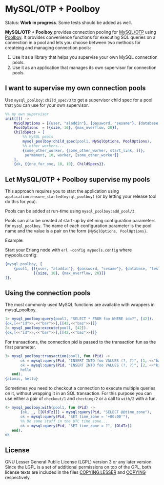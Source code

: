 MySQL/OTP + Poolboy
===================

Status: **Work in progress**. Some tests should be added as well.

**MySQL/OTP + Poolboy** provides connection pooling for [MySQL/OTP](//github.com/mysql-otp/mysql-otp) using [Poolboy](//github.com/devinus/poolboy). It provides convenience functions for executing
SQL queries on a connection in a pool and lets you choose between two methods for createing
and managing connection pools:

1. Use it as a library that helps you supervise your own MySQL connection pools.
2. Use it as an application that manages its own supervisor for connection pools. 

I want to supervise my own connection pools
-------------------------------------------

Use `mysql_poolboy:child_spec/3` to get a supervisor child spec for a pool that you can use for
your own supervisor.

```Erlang
%% my own supervisor
init([]) ->
    MySqlOptions = [{user, "aladdin"}, {password, "sesame"}, {database, "test"}],
    PoolOptions  = [{size, 10}, {max_overflow, 20}],
    ChildSpecs = [
        %% MySQL pools
        mysql_poolboy:child_spec(pool1, MySqlOptions, PoolOptions),
        %% other workers...
        {some_other_worker, {some_other_worker, start_link, []},
         permanent, 10, worker, [some_other_worker]}
    ],
    {ok, {{one_for_one, 10, 10}, ChildSpecs}}.
```

Let MySQL/OTP + Poolboy supervise my pools
------------------------------------------

This approach requires you to start the application using `application:ensure_started(mysql_poolboy)` (or by letting your release tool do this for you).

Pools can be added at run-time using `mysql_poolboy:add_pool/3`.

Pools can also be created at start-up by defining configuration parameters for `mysql_poolboy`. The name of each configuration parameter is the pool name and the value is a pair on the form `{MySqlOptions, PoolOptions}`.

Example:

Start your Erlang node with `erl -config mypools.config` where mypools.config:

```Erlang
{mysql_poolboy, [
    {pool1, {[{user, "aladdin"}, {password, "sesame"}, {database, "test"}],
             [{size, 10}, {max_overflow, 20}]}
]}.
```

Using the connection pools
--------------------------

The most commonly used MySQL functions are available with wrappers in mysql_poolboy.

```Erlang
1> mysql_poolboy:query(pool1, "SELECT * FROM foo WHERE id=?", [42]).
{ok,[<<"id">>,<<"bar">>],[[42,<<"baz">>]]}
2> mysql_poolboy:execute(pool1, [42]).
{ok,[<<"id">>,<<"bar">>],[[42,<<"baz">>]]}
```

For transactions, the connection pid is passed to the transaction fun as the first parameter.

```Erlang
3> mysql_poolboy:transaction(pool1, fun (Pid) ->
       ok = mysql:query(Pid, "INSERT INTO foo VALUES (?, ?)", [1, <<"banana">>]),
       ok = mysql:query(Pid, "INSERT INTO foo VALUES (?, ?)", [2, <<"kiwi">>]),
       hello
   end).
{atomic, hello}
```

Sometimes you need to checkout a connection to execute multiple queries on it, without wrapping it in an SQL transaction. For this purpose you can use either a pair of `checkout/1` and `checking/2` or a call to `with/2` with a fun.

```Erlang
4> mysql_poolboy:with(pool1, fun (Pid) ->
       {ok, _, [[OldTz]]} = mysql:query(Pid, "SELECT @@time_zone"),
       ok = mysql:query(Pid, "SET time_zone = '+00:00'"),
       %% Do some stuff in the UTC time zone...
       ok = mysql:query(Pid, "SET time_zone = ?", [OldTz])
   end).
ok
```

License
-------

GNU Lesser General Public License (LGPL) version 3 or any later version.
Since the LGPL is a set of additional permissions on top of the GPL, both
license texts are included in the files [COPYING.LESSER](COPYING.LESSER) and
[COPYING](COPYING) respectively.
